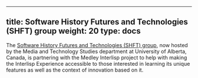 ---
title: Software History Futures and Technologies (SHFT) group
weight: 20
type: docs
--

The [Software History Futures and Technologies (SHFT) group](https://shft.group), now hosted by the Media and Technology Studies department at University of Alberta, Canada, is partnering with the Medley Interlisp project to help with making the Interlisp Experience accessible to those interested in learning its unique features as well as the context of innovation based on it.
